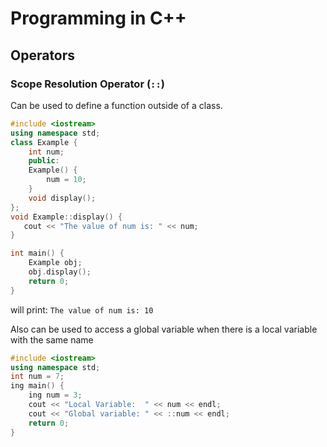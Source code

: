 # Programming in C++

## Operators
### Scope Resolution Operator (`::`)
Can be used to define a function outside of a class.

```cpp
#include <iostream>
using namespace std;
class Example {
    int num;
    public:
    Example() {
        num = 10;
    }
    void display();
};
void Example::display() {
   cout << "The value of num is: " << num;
}

int main() {
    Example obj;
    obj.display();
    return 0;
}
```

will print: `The value of num is: 10`

Also can be used to access a global variable when there is a local variable with the same name
```cpp
#include <iostream>
using namespace std;
int num = 7;
ing main() {
    ing num = 3;
    cout << "Local Variable:  " << num << endl;
    cout << "Global variable: " << ::num << endl;
    return 0;
}
```
